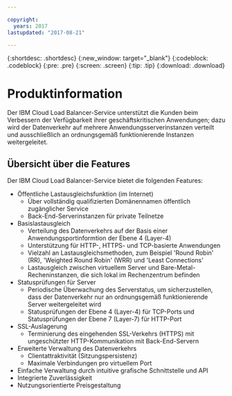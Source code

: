 ```yaml
---

copyright:
  years: 2017
lastupdated: "2017-08-21"

---
```


{:shortdesc: .shortdesc}
{:new_window: target="_blank"}
{:codeblock: .codeblock}
{:pre: .pre}
{:screen: .screen}
{:tip: .tip}
{:download: .download}

# Produktinformation

Der IBM Cloud Load Balancer-Service unterstützt die Kunden beim Verbessern der Verfügbarkeit ihrer geschäftskritischen Anwendungen; dazu wird der Datenverkehr auf mehrere Anwendungsserverinstanzen verteilt und ausschließlich an ordnungsgemäß funktionierende Instanzen weitergeleitet. 

## Übersicht über die Features
Der IBM Cloud Load Balancer-Service bietet die folgenden Features:

* Öffentliche Lastausgleichsfunktion (im Internet)
	* Über vollständig qualifizierten Domänennamen öffentlich zugänglicher Service
	* Back-End-Serverinstanzen für private Teilnetze
* Basislastausgleich
	* Verteilung des Datenverkehrs auf der Basis einer Anwendungsportinformtion der Ebene 4 (Layer-4)
	* Unterstützung für HTTP-, HTTPS- und TCP-basierte Anwendungen 
	* Vielzahl an Lastausgleichsmethoden, zum Beispiel 'Round Robin' (RR), 'Weighted Round Robin' (WRR) und 'Least Connections'
	* Lastausgleich zwischen virtuellem Server und Bare-Metal-Recheninstanzen, die sich lokal im Rechenzentrum befinden
* Statusprüfungen für Server
	* Periodische Überwachung des Serverstatus, um sicherzustellen, dass der Datenverkehr nur an ordnungsgemäß funktionierende Server weitergeleitet wird 
	* Statusprüfungen der Ebene 4 (Layer-4) für TCP-Ports und Statusprüfungen der Ebene 7 (Layer-7) für HTTP-Port 
* SSL-Auslagerung
	* Terminierung des eingehenden SSL-Verkehrs (HTTPS) mit ungeschützter HTTP-Kommunikation mit Back-End-Servern
* Erweiterte Verwaltung des Datenverkehrs
	* Clientattraktivität (Sitzungspersistenz)
	* Maximale Verbindungen pro virtuellem Port
* Einfache Verwaltung durch intuitive grafische Schnittstelle und API
* Integrierte Zuverlässigkeit 
* Nutzungsorientierte Preisgestaltung 
